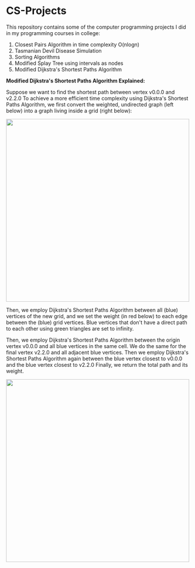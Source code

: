 # CS-Projects
This repository contains some of the computer programming projects I did in my programming courses in college:

1) Closest Pairs Algorithm in time complexity O(nlogn)
2) Tasmanian Devil Disease Simulation
3) Sorting Algorithms
4) Modified Splay Tree using intervals as nodes
5) Modified Dijkstra's Shortest Paths Algorithm

**Modified Dijkstra's Shortest Paths Algorithm Explained:**

Suppose we want to find the shortest path between vertex v0.0.0 and v2.2.0
To achieve a more efficient time complexity using Dijkstra's Shortest Paths Algorithm, we first convert the weighted, undirected graph (left below) into a graph living inside a grid (right below):

<img src="https://github.com/reynaldop96/PICTURES/blob/master/pic6.png" width="500">

Then, we employ Dijkstra's Shortest Paths Algorithm between all (blue) vertices of the new grid, and we set the weight (in red below) to each edge between the (blue) grid vertices.  Blue vertices that don't have a direct path to each other using green triangles are set to infinity. 

Then, we employ Dijkstra's Shortest Paths Algorithm between the origin vertex v0.0.0 and all blue vertices in the same cell. We do the same for the final vertex v2.2.0 and all adjacent blue vertices. Then we employ Dijkstra's Shortest Paths Algorithm again between the blue vertex closest to v0.0.0 and the blue vertex closest to v2.2.0
Finally, we return the total path and its weight. 

<img src="https://github.com/reynaldop96/PICTURES/blob/master/pic7.png" width="500">
